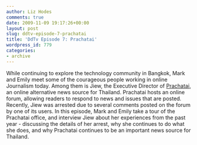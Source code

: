 ```yaml
---
author: Liz Hodes
comments: true
date: 2009-11-09 19:17:26+00:00
layout: post
slug: ddtv-episode-7-prachatai
title: 'DdTv Episode 7: Prachatai'
wordpress_id: 779
categories:
- archive
---
```




While continuing to explore the technology community in Bangkok, Mark and Emily meet some of the courageous people working in online Journalism today. Among them is Jiew, the Executive Director of [Prachatai](http://www.prachatai.com/english/), an online alternative news source for Thailand. Prachatai hosts an online forum, allowing readers to respond to news and issues that are posted. Recently, Jiew was arrested due to several comments posted on the forum by one of its users. In this episode, Mark and Emily take a tour of the Prachatai office, and interview Jiew about her experiences from the past year - discussing the details of her arrest, why she continues to do what she does, and why Prachatai continues to be an important news source for Thailand.
